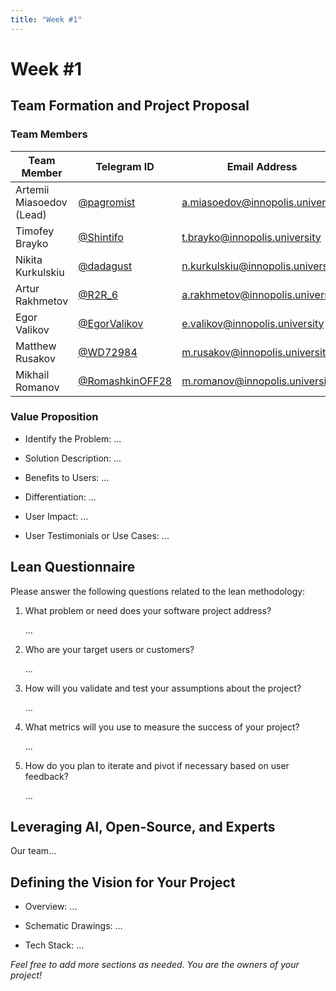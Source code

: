 ```yaml
---
title: "Week #1"
---
```


# Week #1

## **Team Formation and Project Proposal**

### **Team Members**

| Team Member              | Telegram ID                                    | Email Address                                                                 |
|--------------------------|------------------------------------------------|-------------------------------------------------------------------------------|
| Artemii Miasoedov (Lead) | [@pagromist](https://t.me/pagromist)           | [a.miasoedov@innopolis.university](mailto:a.miasoedov@innopolis.university)   |
| Timofey Brayko           | [@Shintifo](https://t.me/Shintifo)             | [t.brayko@innopolis.university](mailto:t.brayko@innopolis.university)         |
| Nikita Kurkulskiu        | [@dadagust](https://t.me/dadagust)             | [n.kurkulskiu@innopolis.university](mailto:n.kurkulskiu@innopolis.university) |
| Artur Rakhmetov          | [@R2R_6](https://t.me/R2R_6)                   | [a.rakhmetov@innopolis.university](mailto:a.rakhmetov@innopolis.university)   |
| Egor Valikov             | [@EgorValikov](https://t.me/EgorValikov)       | [e.valikov@innopolis.university](mailto:e.valikov@innopolis.university)       |
| Matthew Rusakov          | [@WD72984](https://t.me/WD72984)               | [m.rusakov@innopolis.university](mailto:m.rusakov@innopolis.university)       |
| Mikhail Romanov          | [@RomashkinOFF28](https://t.me/RomashkinOFF28) | [m.romanov@innopolis.university](mailto:m.romanov@innopolis.university)       |

### **Value Proposition**

- Identify the Problem:
  ...

- Solution Description:
  ...

- Benefits to Users:
  ...

- Differentiation:
  ...

- User Impact:
  ...

- User Testimonials or Use Cases:
  ...

## **Lean Questionnaire**

Please answer the following questions related to the lean methodology:

1. What problem or need does your software project address?

   ...

2. Who are your target users or customers?

   ...

3. How will you validate and test your assumptions about the project?

   ...

4. What metrics will you use to measure the success of your project?

   ...

5. How do you plan to iterate and pivot if necessary based on user feedback?

   ...

## **Leveraging AI, Open-Source, and Experts**

Our team...

## **Defining the Vision for Your Project**

- Overview: ...

- Schematic Drawings: ...

- Tech Stack: ...

*Feel free to add more sections as needed. You are the owners of your project!*
